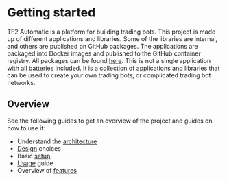 # Getting started

TF2 Automatic is a platform for building trading bots. This project is made up of different applications and libraries. Some of the libraries are internal, and others are published on GitHub packages. The applications are packaged into Docker images and published to the GitHub container registry. All packages can be found [here](https://github.com/orgs/tf2-automatic/packages?repo_name=tf2-automatic). This is not a single application with all batteries included. It is a collection of applications and libraries that can be used to create your own trading bots, or complicated trading bot networks.

## Overview

See the following guides to get an overview of the project and guides on how to use it:

- Understand the [architecture](architecture.md)
- [Design](design.md) choices
- Basic [setup](setup.md)
- [Usage](usage.md) guide
- Overview of [features](features.md)
